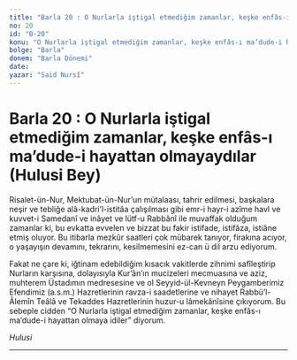 ```yaml
---
title: "Barla 20 : O Nurlarla iştigal etmediğim zamanlar, keşke enfâs-ı ma’dude-i hayattan olmayaydılar (Hulusi Bey)"
no: 20
id: "B-20"
konu: "O Nurlarla iştigal etmediğim zamanlar, keşke enfâs-ı ma’dude-i hayattan olmayaydılar (Hulusi Bey)"
bolge: "Barla"
donem: "Barla Dönemi"
date: 
yazar: "Said Nursî"
---
```


# Barla 20 : O Nurlarla iştigal etmediğim zamanlar, keşke enfâs-ı ma’dude-i hayattan olmayaydılar (Hulusi Bey)

Risalet-ün-Nur, Mektubat-ün-Nur’un mütalaası, tahrir edilmesi, başkalara neşir ve tebliğe alâ-kadri’l-istitâa çalışılması gibi emr-i hayr-i azîme havl ve kuvvet-i Samedanî ve inâyet ve lütf-u Rabbânî ile muvaffak olduğum zamanlar ki, bu evkatta evvelen ve bizzat bu fakir istifade, istifâza, istiâne etmiş oluyor. Bu itibarla mezkûr saatleri çok mübarek tanıyor, firakına acıyor, o yaşayışın devamını, tekrarını, kesilmemesini ez-can ü dil arzu ediyorum.

Fakat ne çare ki, iğtinam edebildiğim kısacık vakitlerde zihnimi safîleştirip Nurların karşısına, dolayısıyla Kur’ân’ın mucizeleri mecmuasına ve aziz, muhterem Üstadımın medresesine ve ol Seyyid-ül-Kevneyn Peygamberimiz Efendimiz (a.s.m.) Hazretlerinin ravza-i saadetlerine ve nihayet Rabbü’l-Âlemîn Teâlâ ve Tekaddes Hazretlerinin huzur-u lâmekânîsine çıkıyorum. Bu sebeple cidden “O Nurlarla iştigal etmediğim zamanlar, keşke enfâs-ı ma’dude-i hayattan olmaya idiler” diyorum.

*Hulusi*

***
